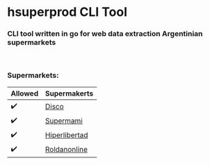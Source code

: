 # hsuperprod CLI Tool
### CLI tool written in go for web data extraction Argentinian supermarkets
</br>

### Supermarkets:
 | Allowed | Supermakerts |
 | ------- | ------------ |
 | ✔️      | [Disco](https://www.disco.com.ar/)|
 | ✔️      | [Supermami](https://www.supermami.com.ar/super/home)|
 | ✔️      | [Hiperlibertad](https://www.hiperlibertad.com.ar/)|
 | ✔️      | [Roldanonline](https://roldanonline.com.ar/)|

